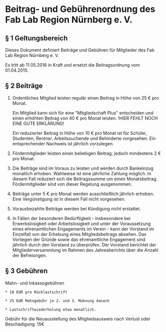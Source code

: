 Beitrag- und Gebührenordnung des Fab Lab Region Nürnberg e. V.
==============================================================

§ 1 Geltungsbereich
-------------------

Dieses Dokument definiert Beiträge und Gebühren für Mitglieder des Fab Lab Region Nürnberg e. V.

Es tritt ab 11.05.2016 in Kraft und ersetzt die Beitragsordnung vom 01.04.2015.

§ 2 Beiträge
--------

1. Ordentliches Mitglied leisten regulär einen Beitrag in Höhe von 25 € pro Monat.

    Ein Mitglied kann sich für eine "Mitgliedschaft Plus" entscheiden und einen erhöhten Beitrag von 40 € pro Monat leisten. !HIER FEHLT NOCH EINE GUTE ERKLÄRUNG!

    Ein reduzierter Beitrag in Höhe von 10 € pro Monat ist für Schüler, Studenten, Rentner, Arbeitssuchende und Behinderte vorgesehen. Ein entsprechender Nachweis ist jährlich vorzulegen.

2. Fördermitglieder leisten einen beliebigen Beitrag, jedoch mindestens 2 € pro Monat.

3. Die Beiträge sind im Voraus zu leisten und werden durch Bankeinzug monatlich erhoben. Wahlweise ist eine jährliche Zahlung möglich. In diesem Fall reduziert sich die Beitragssumme um einen Monatsbeitrag. Fördermitglieder sind von dieser Regelung ausgenommen.

4. Beiträge unter 5 € pro Monat werden ausschließlich jährlich erhoben. Eine Vergünstigung ist in diesem Fall nicht vorgesehen.

5. Vorausbezahlte Beiträge werden bei Kündigung nicht erstattet.

6. In Fällen der besonderen Bedürftigkeit - insbesondere bei Erwerbslosigkeit oder Arbeitslosigkeit und unter der Voraussetzung eines ehrenamtlichen Engagements im Verein - kann der Vorstand im Einzelfall von der Erhebung eines Mitgliedsbeitrags absehen. Das Vorliegen der Gründe sowie das ehrenamtliche Engagement sind jährlich durch den Vorstand zu überprüfen. Der Vorstand berichtet der Mitgliederversammlung im Rahmen des Jahresberichts über die Anzahl der Befreiungen. 

§ 3 Gebühren
--------

Mahn- und Inkassogebühren

    * 10 EUR pro Rücklastschrift

    * 25 EUR Mahngebühr je 2. und 3. Mahnung danach

    * Lastschriftwiederholung etwa monatlich. 

Gebühr für die Neuausstellung des Mitgliedsausweis nach Verlust oder Beschädigung: 15€

